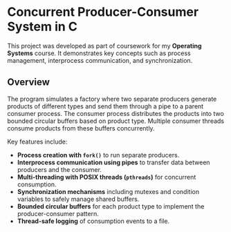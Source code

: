 # Concurrent Producer-Consumer System in C

This project was developed as part of coursework for my **Operating Systems** course. It demonstrates key concepts such as process management, interprocess communication, and synchronization.

## Overview

The program simulates a factory where two separate producers generate products of different types and send them through a pipe to a parent consumer process. The consumer process distributes the products into two bounded circular buffers based on product type. Multiple consumer threads consume products from these buffers concurrently.

Key features include:

- **Process creation with `fork()`** to run separate producers.
- **Interprocess communication using pipes** to transfer data between producers and the consumer.
- **Multi-threading with POSIX threads (`pthreads`)** for concurrent consumption.
- **Synchronization mechanisms** including mutexes and condition variables to safely manage shared buffers.
- **Bounded circular buffers** for each product type to implement the producer-consumer pattern.
- **Thread-safe logging** of consumption events to a file.
